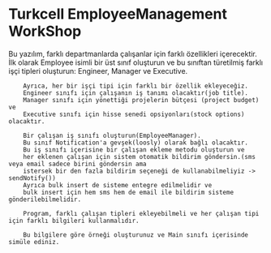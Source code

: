 # Turkcell EmployeeManagement WorkShop

Bu yazılım, farklı departmanlarda çalışanlar için farklı özellikleri içerecektir.
İlk olarak Employee isimli bir üst sınıf oluşturun ve bu sınıftan türetilmiş farklı işçi tipleri oluşturun:
Engineer, Manager ve Executive.

        Ayrıca, her bir işçi tipi için farklı bir özellik ekleyeceğiz.
        Engineer sınıfı için çalışanın iş tanımı olacaktır(job title).
        Manager sınıfı için yönettiği projelerin bütçesi (project budget) ve
        Executive sınıfı için hisse senedi opsiyonları(stock options) olacaktır.

        Bir çalışan iş sınıfı oluşturun(EmployeeManager).
        Bu sınıf Notification'a gevşek(loosly) olarak bağlı olacaktır.
        Bu iş sınıfı içerisine bir çalışan ekleme metodu oluşturun ve
        her eklenen çalışan için sistem otomatik bildirim göndersin.(sms veya email sadece birini göndersin ama
        istersek bir den fazla bildirim seçeneği de kullanabilmeliyiz -> sendNotify())
        Ayrıca bulk insert de sisteme entegre edilmelidir ve
        bulk insert için hem sms hem de email ile bildirim sisteme gönderilebilmelidir.

        Program, farklı çalışan tipleri ekleyebilmeli ve her çalışan tipi için farklı bilgileri kullanmalıdır.

        Bu bilgilere göre örneği oluşturunuz ve Main sınıfı içerisinde simüle ediniz.